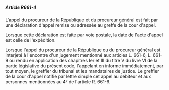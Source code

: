##### Article R661-4

L'appel du procureur de la République et du procureur général est fait par une déclaration d'appel remise ou adressée au greffe de la cour d'appel.

Lorsque cette déclaration est faite par voie postale, la date de l'acte d'appel est celle de l'expédition.

Lorsque l'appel du procureur de la République ou du procureur général est interjeté à l'encontre d'un jugement mentionné aux articles L. 661-6, L. 661-9 ou rendu en application des chapitres Ier et III du titre V du livre VI de la partie législative du présent code, l'appelant en informe immédiatement, par tout moyen, le greffier du tribunal et les mandataires de justice. Le greffier de la cour d'appel notifie par lettre simple cet appel au débiteur et aux personnes mentionnées au 4° de l'article R. 661-6.


